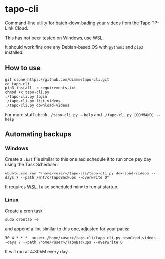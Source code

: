 # tapo-cli
Command-line utility for batch-downloading your videos from the Tapo TP-Link Cloud.

This has not been tested on Windows, use [WSL](https://learn.microsoft.com/en-us/windows/wsl/install).

It should work fine one any Debian-based OS with `python3` and `pip3` installed.

## How to use
```
git clone https://github.com/dimme/tapo-cli.git
cd tapo-cli
pip3 install -r requirements.txt
chmod +x tapo-cli.py
./tapo-cli.py login
./tapo-cli.py list-videos
./tapo-cli.py download-videos
```

For more stuff check `./tapo-cli.py --help` and `./tapo-cli.py [COMMAND] --help`

## Automating backups
### Windows
Create a `.bat` file similar to this one and schedule it to run once pey day using the Task Scheduler:
```
ubuntu.exe run "/home/<user>/tapo-cli/tapo-cli.py download-videos --days 7 --path /mnt/c/TapoBackups --overwrite 0"
```
It requires [WSL](https://learn.microsoft.com/en-us/windows/wsl/install). I also scheduled mine to run at startup.
### Linux

Create a cron task:

```
sudo crontab -e
```

and append a line similar to this one, adjusted for your paths:

```
30 4 * * *  <user> /home/<user>/tapo-cli/tapo-cli.py download-videos --days 7 --path /home/<user>/TapoBackups --overwrite 0
```

It will run at 4:30AM every day.
